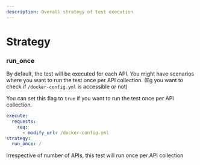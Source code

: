 ```yaml
---
description: Overall strategy of test execution
---
```


# Strategy

### run\_once

By default, the test will be executed for each API. You might have scenarios where you want to run the test once per API collection. (Eg you want to check if `/docker-config.yml` is accessible or not)&#x20;

You can set this flag to `true` if you want to run the test once per API collection.&#x20;

```yaml
execute:
  requests:
    req: 
      - modify_url: /docker-config.yml
strategy:
  run_once: /
```

Irrespective of number of APIs, this test will run once per API collection
